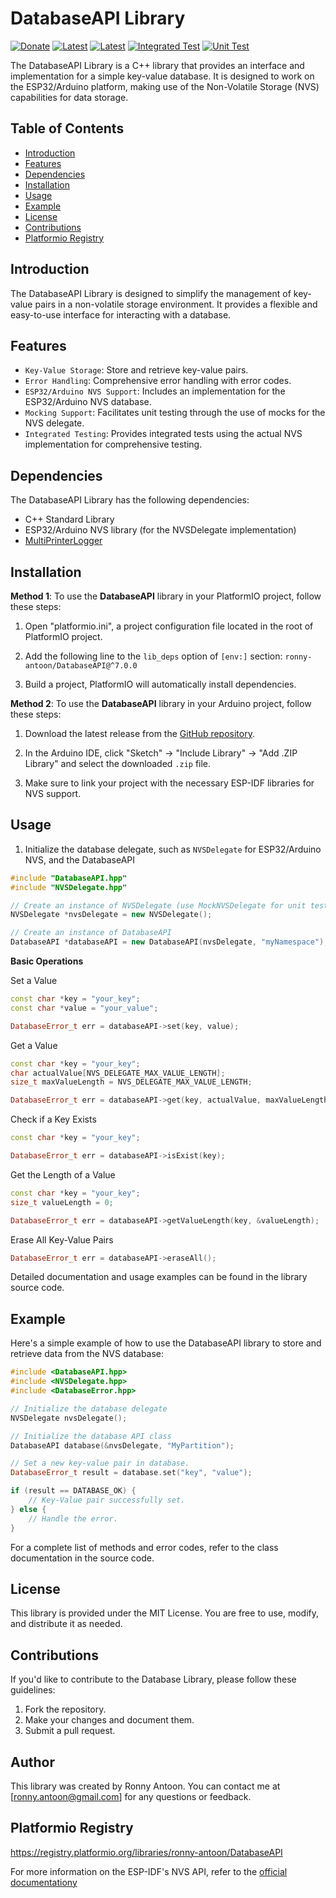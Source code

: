# DatabaseAPI Library

[![Donate](https://img.shields.io/badge/Donate-PayPal-green.svg)](https://www.paypal.com/donate/?hosted_button_id=BACPRJTAU4G4E)
[![Latest](https://img.shields.io/github/v/tag/ronny-antoon/DatabaseAPI?color=red&label=last+release)](https://github.com/ronny-antoon/DatabaseAPI/releases)
[![Latest](https://badges.registry.platformio.org/packages/ronny-antoon/library/DatabaseAPI.svg)](https://registry.platformio.org/libraries/ronny-antoon/DatabaseAPI)
[![Integrated Test](https://github.com/ronny-antoon/DatabaseAPI/actions/workflows/Integrated-Test.yaml/badge.svg)](https://github.com/ronny-antoon/DatabaseAPI/actions/workflows/Integrated-Test.yaml)
[![Unit Test](https://github.com/ronny-antoon/DatabaseAPI/actions/workflows/Unit-Test.yaml/badge.svg)](https://github.com/ronny-antoon/DatabaseAPI/actions/workflows/Unit-Test.yaml)

The DatabaseAPI Library is a C++ library that provides an interface and implementation for a simple key-value database. It is designed to work on the ESP32/Arduino platform, making use of the Non-Volatile Storage (NVS) capabilities for data storage.

## Table of Contents
- [Introduction](#introduction)
- [Features](#features)
- [Dependencies](#dependencies)
- [Installation](#installation)
- [Usage](#usage)
- [Example](#example)
- [License](#license)
- [Contributions](#contributions)
- [Platformio Registry](#platformio-registry)

## Introduction

The DatabaseAPI Library is designed to simplify the management of key-value pairs in a non-volatile storage environment. It provides a flexible and easy-to-use interface for interacting with a database.

## Features

- `Key-Value Storage`: Store and retrieve key-value pairs.
- `Error Handling`: Comprehensive error handling with error codes.
- `ESP32/Arduino NVS Support`: Includes an implementation for the ESP32/Arduino NVS database.
- `Mocking Support`: Facilitates unit testing through the use of mocks for the NVS delegate.
- `Integrated Testing`: Provides integrated tests using the actual NVS implementation for comprehensive testing.

## Dependencies

The DatabaseAPI Library has the following dependencies:
- C++ Standard Library
- ESP32/Arduino NVS library (for the NVSDelegate implementation)
- [MultiPrinterLogger](https://github.com/ronny-antoon/MultiPrinterLogger#readme)

## Installation

**Method 1**:
To use the **DatabaseAPI** library in your PlatformIO project, follow these steps:

1. Open "platformio.ini", a project configuration file located in the root of PlatformIO project.

2. Add the following line to the `lib_deps` option of `[env:]` section:
`ronny-antoon/DatabaseAPI@^7.0.0`

3. Build a project, PlatformIO will automatically install dependencies.

**Method 2**:
To use the **DatabaseAPI** library in your Arduino project, follow these steps:

1. Download the latest release from the [GitHub repository](https://github.com/ronny-antoon/DatabaseAPI).

2. In the Arduino IDE, click "Sketch" -> "Include Library" -> "Add .ZIP Library" and select the downloaded `.zip` file.

3. Make sure to link your project with the necessary ESP-IDF libraries for NVS support.

## Usage

1. Initialize the database delegate, such as `NVSDelegate` for ESP32/Arduino NVS, and the DatabaseAPI
```cpp
#include "DatabaseAPI.hpp"
#include "NVSDelegate.hpp"

// Create an instance of NVSDelegate (use MockNVSDelegate for unit testing)
NVSDelegate *nvsDelegate = new NVSDelegate();

// Create an instance of DatabaseAPI
DatabaseAPI *databaseAPI = new DatabaseAPI(nvsDelegate, "myNamespace");
```

**Basic Operations**

Set a Value
```cpp
const char *key = "your_key";
const char *value = "your_value";

DatabaseError_t err = databaseAPI->set(key, value);
```

Get a Value
```cpp
const char *key = "your_key";
char actualValue[NVS_DELEGATE_MAX_VALUE_LENGTH];
size_t maxValueLength = NVS_DELEGATE_MAX_VALUE_LENGTH;

DatabaseError_t err = databaseAPI->get(key, actualValue, maxValueLength);
```

Check if a Key Exists
```cpp
const char *key = "your_key";

DatabaseError_t err = databaseAPI->isExist(key);
```

Get the Length of a Value
```cpp
const char *key = "your_key";
size_t valueLength = 0;

DatabaseError_t err = databaseAPI->getValueLength(key, &valueLength);
```

Erase All Key-Value Pairs
```cpp
DatabaseError_t err = databaseAPI->eraseAll();
```

Detailed documentation and usage examples can be found in the library source code.

## Example

Here's a simple example of how to use the DatabaseAPI library to store and retrieve data from the NVS database:

```cpp
#include <DatabaseAPI.hpp>
#include <NVSDelegate.hpp>
#include <DatabaseError.hpp>

// Initialize the database delegate
NVSDelegate nvsDelegate();

// Initialize the database API class
DatabaseAPI database(&nvsDelegate, "MyPartition");

// Set a new key-value pair in database.
DatabaseError_t result = database.set("key", "value");

if (result == DATABASE_OK) {
    // Key-Value pair successfully set.
} else {
    // Handle the error.
}
```

For a complete list of methods and error codes, refer to the class documentation in the source code.

## License

This library is provided under the MIT License. You are free to use, modify, and distribute it as needed.

## Contributions

If you'd like to contribute to the Database Library, please follow these guidelines:
1. Fork the repository.
2. Make your changes and document them.
3. Submit a pull request.

## Author

This library was created by Ronny Antoon. You can contact me at [ronny.antoon@gmail.com] for any questions or feedback.

## Platformio Registry

https://registry.platformio.org/libraries/ronny-antoon/DatabaseAPI

For more information on the ESP-IDF's NVS API, refer to the [official documentationy](https://docs.espressif.com/projects/esp-idf/en/latest/esp32/api-reference/storage/nvs_flash.html)

